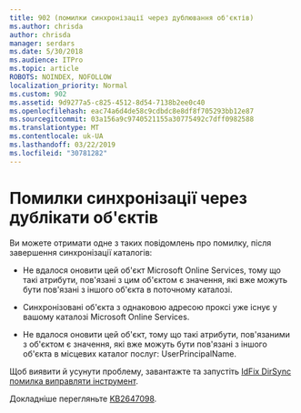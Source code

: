 ```yaml
---
title: 902 (помилки синхронізації через дублювання об'єктів)
ms.author: chrisda
author: chrisda
manager: serdars
ms.date: 5/30/2018
ms.audience: ITPro
ms.topic: article
ROBOTS: NOINDEX, NOFOLLOW
localization_priority: Normal
ms.custom: 902
ms.assetid: 9d9277a5-c825-4512-8d54-7138b2ee0c40
ms.openlocfilehash: eac74a6d4de58c9cdbdc8e8df8f705293bb12e87
ms.sourcegitcommit: 03a156a9c9740521155a30775492c7dff0982588
ms.translationtype: MT
ms.contentlocale: uk-UA
ms.lasthandoff: 03/22/2019
ms.locfileid: "30781282"
---
```

# <a name="sync-errors-due-to-duplicate-objects"></a>Помилки синхронізації через дублікати об'єктів

Ви можете отримати одне з таких повідомлень про помилку, після завершення синхронізації каталогів:
  
- Не вдалося оновити цей об'єкт Microsoft Online Services, тому що такі атрибути, пов'язані з цим об'єктом є значення, які вже можуть бути пов'язані з іншого об'єкта в поточному каталозі.
    
- Синхронізовані об'єкта з однаковою адресою проксі уже існує у вашому каталозі Microsoft Online Services.
    
- Не вдалося оновити цей об'єкт, тому що такі атрибути, пов'язаними з об'єктом є значення, які вже можуть бути пов'язані з іншого об'єкта в місцевих каталог послуг: UserPrincipalName.
    
Щоб виявити й усунути проблему, завантажте та запустіть [IdFix DirSync помилка виправляти інструмент](https://www.microsoft.com/download/details.aspx?id=36832).
  
Докладніше перегляньте [KB2647098](https://support.microsoft.com/help/2647098/duplicate-or-invalid-attributes-prevent-directory-synchronization-in-o).
  

